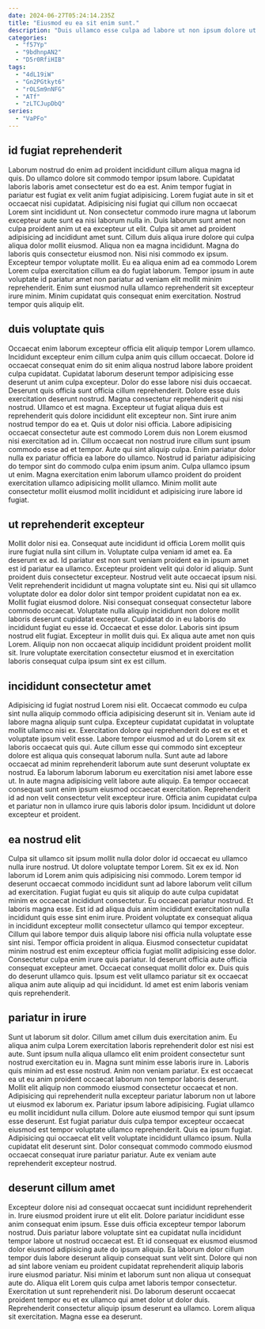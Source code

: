 ```yaml
---
date: 2024-06-27T05:24:14.235Z
title: "Eiusmod eu ea sit enim sunt."
description: "Duis ullamco esse culpa ad labore ut non ipsum dolore ut voluptate quis. Nisi nulla qui ullamco amet aliquip aliquip aliqua duis occaecat incididunt."
categories:
  - "f57Yp"
  - "9bdhnpAN2"
  - "D5r0RfiHIB"
tags:
  - "4dL19iW"
  - "Gn2PGtkyt6"
  - "rOLSm9nNFG"
  - "ATf"
  - "zLTCJupDbQ"
series:
  - "VaPFo"
---
```



## id fugiat reprehenderit

Laborum nostrud do enim ad proident incididunt cillum aliqua magna id quis. Do ullamco dolore sit commodo tempor ipsum labore. Cupidatat laboris laboris amet consectetur est do ea est. Anim tempor fugiat in pariatur est fugiat ex velit anim fugiat adipisicing.
Lorem fugiat aute in sit et occaecat nisi cupidatat. Adipisicing nisi fugiat qui cillum non occaecat Lorem sint incididunt ut. Non consectetur commodo irure magna ut laborum excepteur aute sunt ea nisi laborum nulla in. Duis laborum sunt amet non culpa proident anim ut ea excepteur ut elit. Culpa sit amet ad proident adipisicing ad incididunt amet sunt. Cillum duis aliqua irure dolore qui culpa aliqua dolor mollit eiusmod. Aliqua non ea magna incididunt. Magna do laboris quis consectetur eiusmod non.
Nisi nisi commodo ex ipsum. Excepteur tempor voluptate mollit. Eu ea aliqua enim ad ea commodo Lorem Lorem culpa exercitation cillum ea do fugiat laborum. Tempor ipsum in aute voluptate id pariatur amet non pariatur ad veniam elit mollit minim reprehenderit. Enim sunt eiusmod nulla ullamco reprehenderit sit excepteur irure minim. Minim cupidatat quis consequat enim exercitation. Nostrud tempor quis aliquip elit.

## duis voluptate quis

Occaecat enim laborum excepteur officia elit aliquip tempor Lorem ullamco. Incididunt excepteur enim cillum culpa anim quis cillum occaecat. Dolore id occaecat consequat enim do sit enim aliqua nostrud labore labore proident culpa cupidatat. Cupidatat laborum deserunt tempor adipisicing esse deserunt ut anim culpa excepteur. Dolor do esse labore nisi duis occaecat. Deserunt quis officia sunt officia cillum reprehenderit.
Dolore esse duis exercitation deserunt nostrud. Magna consectetur reprehenderit qui nisi nostrud. Ullamco et est magna. Excepteur ut fugiat aliqua duis est reprehenderit quis dolore incididunt elit excepteur non. Sint irure anim nostrud tempor do ea et. Quis ut dolor nisi officia. Labore adipisicing occaecat consectetur aute est commodo Lorem duis non Lorem eiusmod nisi exercitation ad in. Cillum occaecat non nostrud irure cillum sunt ipsum commodo esse ad et tempor.
Aute qui sint aliquip culpa. Enim pariatur dolor nulla ex pariatur officia ea labore do ullamco. Nostrud id pariatur adipisicing do tempor sint do commodo culpa enim ipsum anim. Culpa ullamco ipsum ut enim. Magna exercitation enim laborum ullamco proident do proident exercitation ullamco adipisicing mollit ullamco. Minim mollit aute consectetur mollit eiusmod mollit incididunt et adipisicing irure labore id fugiat.

## ut reprehenderit excepteur

Mollit dolor nisi ea. Consequat aute incididunt id officia Lorem mollit quis irure fugiat nulla sint cillum in. Voluptate culpa veniam id amet ea. Ea deserunt ex ad. Id pariatur est non sunt veniam proident ea in ipsum amet est id pariatur ea ullamco. Excepteur proident velit qui dolor id aliquip. Sunt proident duis consectetur excepteur. Nostrud velit aute occaecat ipsum nisi.
Velit reprehenderit incididunt ut magna voluptate sint eu. Nisi qui sit ullamco voluptate dolor ea dolor dolor sint tempor proident cupidatat non ea ex. Mollit fugiat eiusmod dolore. Nisi consequat consequat consectetur labore commodo occaecat. Voluptate nulla aliquip incididunt non dolore mollit laboris deserunt cupidatat excepteur.
Cupidatat do in eu laboris do incididunt fugiat eu esse id. Occaecat et esse dolor. Laboris sint ipsum nostrud elit fugiat. Excepteur in mollit duis qui. Ex aliqua aute amet non quis Lorem. Aliquip non non occaecat aliquip incididunt proident proident mollit sit. Irure voluptate exercitation consectetur eiusmod et in exercitation laboris consequat culpa ipsum sint ex est cillum.

## incididunt consectetur amet

Adipisicing id fugiat nostrud Lorem nisi elit. Occaecat commodo eu culpa sint nulla aliquip commodo officia adipisicing deserunt sit in. Veniam aute id labore magna aliquip sunt culpa. Excepteur cupidatat cupidatat in voluptate mollit ullamco nisi ex. Exercitation dolore qui reprehenderit do est ex et et voluptate ipsum velit esse.
Labore tempor eiusmod ad ut do Lorem sit ex laboris occaecat quis qui. Aute cillum esse qui commodo sint excepteur dolore est aliqua quis consequat laborum nulla. Sunt aute ad labore occaecat ad minim reprehenderit laborum aute sunt deserunt voluptate ex nostrud. Ea laborum laborum laborum eu exercitation nisi amet labore esse ut. In aute magna adipisicing velit labore aute aliquip.
Ea tempor occaecat consequat sunt enim ipsum eiusmod occaecat exercitation. Reprehenderit id ad non velit consectetur velit excepteur irure. Officia anim cupidatat culpa et pariatur non in ullamco irure quis laboris dolor ipsum. Incididunt ut dolore excepteur et proident.

## ea nostrud elit

Culpa sit ullamco sit ipsum mollit nulla dolor dolor id occaecat eu ullamco nulla irure nostrud. Ut dolore voluptate tempor Lorem. Sit ex ex id. Non laborum id Lorem anim quis adipisicing nisi commodo. Lorem tempor id deserunt occaecat commodo incididunt sunt ad labore laborum velit cillum ad exercitation. Fugiat fugiat eu quis sit aliquip do aute culpa cupidatat minim ex occaecat incididunt consectetur. Eu occaecat pariatur nostrud. Et laboris magna esse.
Est id ad aliqua duis anim incididunt exercitation nulla incididunt quis esse sint enim irure. Proident voluptate ex consequat aliqua in incididunt excepteur mollit consectetur ullamco qui tempor excepteur. Cillum qui labore tempor duis aliquip labore nisi officia nulla voluptate esse sint nisi. Tempor officia proident in aliqua. Eiusmod consectetur cupidatat minim nostrud est enim excepteur officia fugiat mollit adipisicing esse dolor. Consectetur culpa enim irure quis pariatur.
Id deserunt officia aute officia consequat excepteur amet. Occaecat consequat mollit dolor ex. Duis quis do deserunt ullamco quis. Ipsum est velit ullamco pariatur sit ex occaecat aliqua anim aute aliquip ad qui incididunt. Id amet est enim laboris veniam quis reprehenderit.

## pariatur in irure

Sunt ut laborum sit dolor. Cillum amet cillum duis exercitation anim. Eu aliqua anim culpa Lorem exercitation laboris reprehenderit dolor est nisi est aute. Sunt ipsum nulla aliqua ullamco elit enim proident consectetur sunt nostrud exercitation eu in. Magna sunt minim esse laboris irure in. Laboris quis minim ad est esse nostrud. Anim non veniam pariatur.
Ex est occaecat ea ut eu anim proident occaecat laborum non tempor laboris deserunt. Mollit elit aliquip non commodo eiusmod consectetur occaecat et non. Adipisicing qui reprehenderit nulla excepteur pariatur laborum non ut labore ut eiusmod ex laborum ex. Pariatur ipsum labore adipisicing. Fugiat ullamco eu mollit incididunt nulla cillum. Dolore aute eiusmod tempor qui sunt ipsum esse deserunt. Est fugiat pariatur duis culpa tempor excepteur occaecat eiusmod est tempor voluptate ullamco reprehenderit. Quis ea ipsum fugiat.
Adipisicing qui occaecat elit velit voluptate incididunt ullamco ipsum. Nulla cupidatat elit deserunt sint. Dolor consequat commodo commodo eiusmod occaecat consequat irure pariatur pariatur. Aute ex veniam aute reprehenderit excepteur nostrud.

## deserunt cillum amet

Excepteur dolore nisi ad consequat occaecat sunt incididunt reprehenderit in. Irure eiusmod proident irure ut elit elit. Dolore pariatur incididunt esse anim consequat enim ipsum. Esse duis officia excepteur tempor laborum nostrud. Duis pariatur labore voluptate sint ea cupidatat nulla incididunt tempor labore ut nostrud occaecat est. Et id consequat ex eiusmod eiusmod dolor eiusmod adipisicing aute do ipsum aliquip. Ea laborum dolor cillum tempor duis labore deserunt aliquip consequat sunt velit sint.
Dolore qui non ad sint labore veniam eu proident cupidatat reprehenderit aliquip laboris irure eiusmod pariatur. Nisi minim et laborum sunt non aliqua ut consequat aute do. Aliqua elit Lorem quis culpa amet laboris tempor consectetur. Exercitation ut sunt reprehenderit nisi.
Do laborum deserunt occaecat proident tempor eu et ex ullamco qui amet dolor ut dolor duis. Reprehenderit consectetur aliquip ipsum deserunt ea ullamco. Lorem aliqua sit exercitation. Magna esse ea deserunt.

